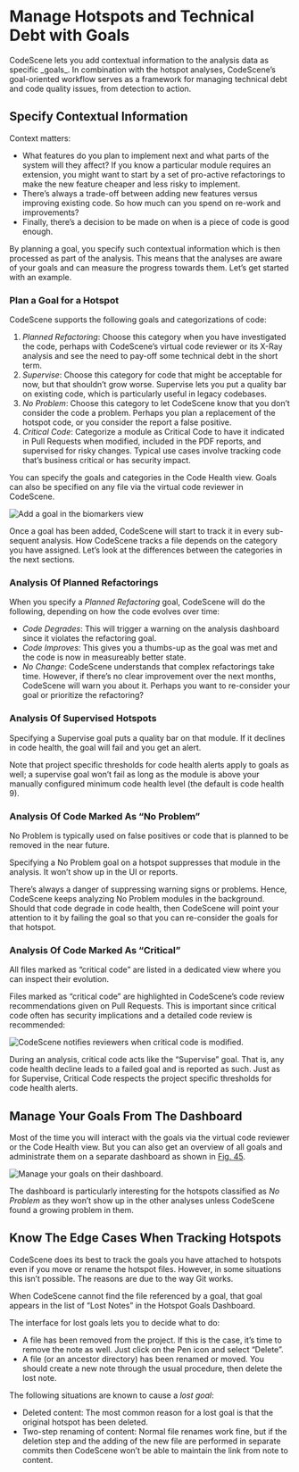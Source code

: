 # Manage Hotspots and Technical Debt with Goals

CodeScene lets you add contextual information to the analysis data as specific \_goals_.
In combination with the hotspot analyses, CodeScene’s goal-oriented workflow serves as a framework for managing
technical debt and code quality issues, from detection to action.

## Specify Contextual Information

Context matters:

* What features do you plan to implement next and what parts of the system will they affect? If you know a particular module requires an extension, you might want to start by a set of pro-active refactorings to make the new feature cheaper and less risky to implement.
* There’s always a trade-off between adding new features versus improving existing code. So how much can you spend on re-work and improvements?
* Finally, there’s a decision to be made on when is a piece of code is good enough.

By planning a goal, you specify such contextual information which is then processed as part of the analysis.
This means that the analyses are aware of your goals and can measure the progress towards them. Let’s get started with an example.

### Plan a Goal for a Hotspot

CodeScene supports the following goals and categorizations of code:

1. *Planned Refactoring*: Choose this category when you have investigated the code, perhaps with CodeScene’s virtual code reviewer or its X-Ray analysis and see the need to pay-off some technical debt in the short term.
2. *Supervise*: Choose this category for code that might be acceptable for now, but that shouldn’t grow worse. Supervise lets you put a quality bar on existing code, which is particularly useful in legacy codebases.
3. *No Problem*: Choose this category to let CodeScene know that you don’t consider the code a problem. Perhaps you plan a replacement of the hotspot code, or you consider the report a false positive.
4. *Critical Code*: Categorize a module as Critical Code to have it indicated in Pull Requests when modified, included in the PDF reports, and supervised for risky changes. Typical use cases involve tracking code that’s business critical or has security impact.

You can specify the goals and categories in the  Code Health view.
Goals can also be specified on any file via the virtual code reviewer in CodeScene.

![Add a goal in the biomarkers view](guides/technical/act-on-hotspots.png)

Once a goal has been added, CodeScene will start to track it in every sub-sequent analysis.
How CodeScene tracks a file depends on the category you have assigned.
Let’s look at the differences between the categories in the next sections.

### Analysis Of Planned Refactorings

When you specify a *Planned Refactoring* goal, CodeScene will do the following, depending on how the code evolves over time:

* *Code Degrades*: This will trigger a warning on the analysis dashboard since it violates the refactoring goal.
* *Code Improves*: This gives you a thumbs-up as the goal was met and the code is now in measureably better state.
* *No Change*: CodeScene understands that complex refactorings take time. However, if there’s no clear improvement over the next months, CodeScene will warn you about it. Perhaps you want to re-consider your goal or prioritize the refactoring?

### Analysis Of Supervised Hotspots

Specifying a Supervise goal puts a quality bar on that module. If it declines in code health, the goal will fail and you get an alert.

Note that project specific thresholds for code health alerts apply to goals as well; a supervise goal won’t fail as long as the module
is above your manually configured minimum code health level (the default is code health 9).

### Analysis Of Code Marked As “No Problem”

No Problem is typically used on false positives or code that is planned to be removed in the near future.

Specifying a No Problem goal on a hotspot suppresses that module in the analysis. It won’t show up in the UI or reports.

There’s always a danger of suppressing warning signs or problems. Hence, CodeScene keeps analyzing No Problem modules in the
background. Should that code degrade in code health, then CodeScene will point your attention to it by failing the goal so that you
can re-consider the goals for that hotspot.

### Analysis Of Code Marked As “Critical”

All files marked as “critical code” are listed in a dedicated view where you can inspect their evolution.

Files marked as “critical code” are highlighted in CodeScene’s code review recommendations given on Pull Requests.
This is important since critical code often has security implications and a detailed code review is recommended:

![CodeScene notifies reviewers when critical code is modified.](guides/technical/code-review-critical-code-warning.png)

During an analysis, critical code acts like the “Supervise” goal. That is, any code health decline leads to a
failed goal and is reported as such. Just as for Supervise, Critical Code respects the project specific thresholds for code health alerts.

## Manage Your Goals From The Dashboard

Most of the time you will interact with the goals via the virtual code reviewer or the Code Health view.
But you can also get an overview of all goals and administrate them on a separate dashboard as shown in [Fig. 45](#au-notes-dashboard).

![Manage your goals on their dashboard.](guides/technical/au-notes-dashboard.png)

The dashboard is particularly interesting for the hotspots classified as *No Problem* as they won’t show up in the
other analyses unless CodeScene found a growing problem in them.

## Know The Edge Cases When Tracking Hotspots

CodeScene does its best to track the goals you have attached to hotspots even if you move or rename the hotspot files.
However, in some situations this isn’t possible. The reasons are due to the way Git works.

When CodeScene cannot find the file referenced by a goal, that goal
appears in the list of “Lost Notes” in the Hotspot Goals Dashboard.

The interface for lost goals lets you to decide what to do:

* A file has been removed from the project. If this is the case, it’s time to remove
  the note as well. Just click on the Pen icon and select “Delete”.
* A file (or an ancestor directory) has been renamed or moved. You
  should create a new note through the usual procedure, then delete
  the lost note.

The following situations are known to cause a *lost goal*:

* Deleted content: The most common reason for a lost goal is that the original hotspot has been deleted.
* Two-step renaming of content: Normal file renames work fine, but if the deletion step and the adding of the new
  file are performed in separate commits then CodeScene won’t be able to maintain the link from note to content.
